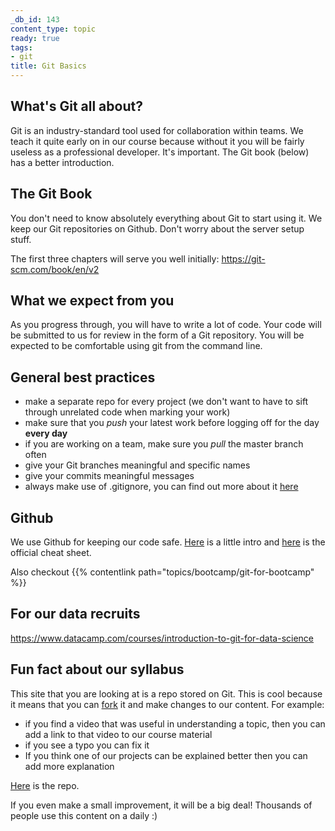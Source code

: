 ```yaml
---
_db_id: 143
content_type: topic
ready: true
tags:
- git
title: Git Basics
---
```


## What's Git all about?

Git is an industry-standard tool used for collaboration within teams. We teach it quite early on in our course because without it you will be fairly useless as a professional developer. It's important. The Git book (below) has a better introduction.

## The Git Book

You don't need to know absolutely everything about Git to start using it. We keep our Git repositories on Github. Don't worry about the server setup stuff.

The first three chapters will serve you well initially:
https://git-scm.com/book/en/v2

## What we expect from you

As you progress through, you will have to write a lot of code. Your code will be submitted to us for review in the form of a Git repository. You will be expected to be comfortable using git from the command line.

## General best practices

- make a separate repo for every project (we don't want to have to sift through unrelated code when marking your work)
- make sure that you _push_ your latest work before logging off for the day **every day**
- if you are working on a team, make sure you _pull_ the master branch often
- give your Git branches meaningful and specific names
- give your commits meaningful messages
- always make use of .gitignore, you can find out more about it [here](https://www.youtube.com/watch?v=POZFmbYHvWk)

## Github

We use Github for keeping our code safe. [Here](https://guides.github.com/introduction/git-handbook/) is a little intro and
[here](https://drive.google.com/open?id=1g5oD59DFQbrhPHvW7a8mW8NKI1UNV-dZ) is the official cheat sheet.

Also checkout {{% contentlink path="topics/bootcamp/git-for-bootcamp" %}}

## For our data recruits

https://www.datacamp.com/courses/introduction-to-git-for-data-science

## Fun fact about our syllabus

This site that you are looking at is a repo stored on Git. This is cool because it means that you can [fork](https://guides.github.com/activities/forking/) it and make changes to our content. For example:
- if you find a video that was useful in understanding a topic, then you can add a link to that video to our course material
- if you see a typo you can fix it
- If you think one of our projects can be explained better then you can add more explanation


[Here](https://github.com/Umuzi-org/ACN-syllabus) is the repo.

If you even make a small improvement, it will be a big deal! Thousands of people use this content on a daily :)
